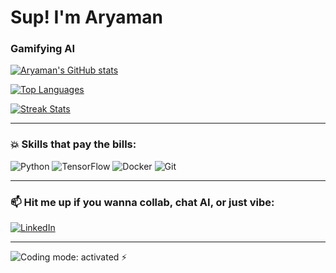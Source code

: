 # Sup! I'm Aryaman

### Gamifying AI

[![Aryaman's GitHub stats](https://github-readme-stats.vercel.app/api?username=Aryaman-Arya&show_icons=true&theme=dracula&hide_title=true)](https://github.com/Aryaman-Arya)

[![Top Languages](https://github-readme-stats.vercel.app/api/top-langs/?username=Aryaman-Arya&layout=compact&theme=dracula&hide_title=true)](https://github.com/Aryaman-Arya)

[![Streak Stats](https://github-readme-streak-stats.herokuapp.com/?user=Aryaman-Arya&theme=dracula&hide_border=true)](https://github.com/Aryaman-Arya)

---

### 💥 Skills that pay the bills:

![Python](https://img.shields.io/badge/Python-3776AB?style=flat&logo=python&logoColor=white) 
![TensorFlow](https://img.shields.io/badge/TensorFlow-FF6F00?style=flat&logo=tensorflow&logoColor=white) 
![Docker](https://img.shields.io/badge/Docker-2496ED?style=flat&logo=docker&logoColor=white) 
![Git](https://img.shields.io/badge/Git-F05032?style=flat&logo=git&logoColor=white)

---

### 📫 Hit me up if you wanna collab, chat AI, or just vibe:

[![LinkedIn]([https://img.shields.io/badge/LinkedIn-0A66C2?style=flat&logo=linkedin&logoColor=white)](www.linkedin.com/in/aryaman-arya)

---

![Coding mode: activated ⚡](https://media.giphy.com/media/l0MYt5jPR6QX5pnqM/giphy.gif)
